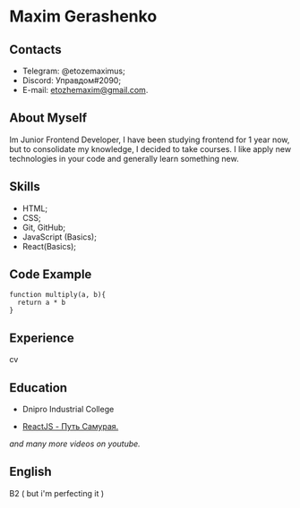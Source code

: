 
# Maxim Gerashenko

## Contacts

  * Telegram: @etozemaximus;
  * Discord: Управдом#2090;
  * E-mail: etozhemaxim@gmail.com. 
   
 ## About Myself 
 
 Im Junior Frontend Developer, I have been studying frontend for 1 year now, but to consolidate my knowledge, I decided to take courses. I like
apply new technologies in your code and generally learn something new.

## Skills 

* HTML; 
* CSS; 
* Git, GitHub; 
* JavaScript (Basics); 
* React(Basics);

## Code Example
```
function multiply(a, b){
  return a * b
}
```
## Experience 
cv

## Education 

* Dnipro Industrial College


* [ReactJS - Путь Самурая.](https://www.youtube.com/watch?v=gb7gMluAeao&list=PLcvhF2Wqh7DNVy1OCUpG3i5lyxyBWhGZ8&ab_channel=IT-KAMASUTRA) 

*and many more videos on youtube.*

## English

B2 ( but i'm perfecting it )
